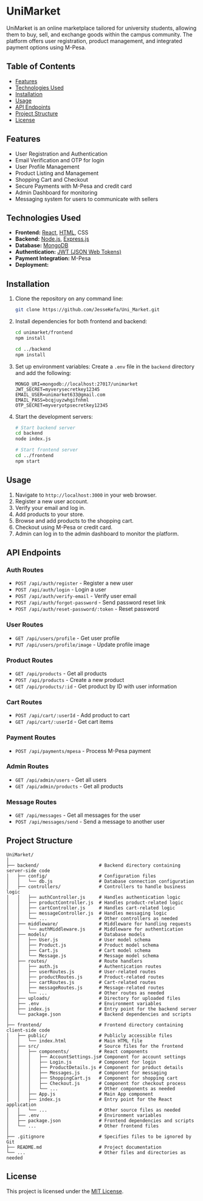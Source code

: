 # UniMarket

UniMarket is an online marketplace tailored for university students, allowing them to buy, sell, and exchange goods within the campus community. The platform offers user registration, product management, and integrated payment options using M-Pesa.

## Table of Contents

- [Features](#features)
- [Technologies Used](#technologies-used)
- [Installation](#installation)
- [Usage](#usage)
- [API Endpoints](#api-endpoints)
- [Project Structure](#project-structure)
- [License](#license)

## Features

- User Registration and Authentication
- Email Verification and OTP for login
- User Profile Management
- Product Listing and Management
- Shopping Cart and Checkout
- Secure Payments with M-Pesa and credit card
- Admin Dashboard for monitoring
- Messaging system for users to communicate with sellers

## Technologies Used

- **Frontend:** [React](https://reactjs.org/), [HTML](https://html.com), CSS
- **Backend:** [Node.js](https://nodejs.org/), [Express.js](https://expressjs.com/)
- **Database:** [MongoDB](https://www.mongodb.com/)
- **Authentication:** [JWT (JSON Web Tokens)](https://jwt.io/)
- **Payment Integration:** M-Pesa
- **Deployment:** 

## Installation

1. Clone the repository on any command line:
   ```sh
   git clone https://github.com/JesseKefa/Uni_Market.git
   ```

2. Install dependencies for both frontend and backend:
   ```sh
   cd unimarket/frontend
   npm install

   cd ../backend
   npm install
   ```

3. Set up environment variables:
   Create a `.env` file in the `backend` directory and add the following:
   ```env
   MONGO_URI=mongodb://localhost:27017/unimarket   
   JWT_SECRET=myverysecretkey12345
   EMAIL_USER=unimarket633@gmail.com
   EMAIL_PASS=bcqjuyzwhgifnhml
   OTP_SECRET=myveryotpsecretkey12345
   ```

4. Start the development servers:
   ```sh
   # Start backend server
   cd backend
   node index.js

   # Start frontend server
   cd ../frontend
   npm start
   ```

## Usage

1. Navigate to `http://localhost:3000` in your web browser.
2. Register a new user account.
3. Verify your email and log in.
4. Add products to your store.
5. Browse and add products to the shopping cart.
6. Checkout using M-Pesa or credit card.
7. Admin can log in to the admin dashboard to monitor the platform.

## API Endpoints

### Auth Routes
- `POST /api/auth/register` - Register a new user
- `POST /api/auth/login` - Login a user
- `POST /api/auth/verify-email` - Verify user email
- `POST /api/auth/forgot-password` - Send password reset link
- `POST /api/auth/reset-password/:token` - Reset password

### User Routes
- `GET /api/users/profile` - Get user profile
- `PUT /api/users/profile/image` - Update profile image

### Product Routes
- `GET /api/products` - Get all products
- `POST /api/products` - Create a new product
- `GET /api/products/:id` - Get product by ID with user information

### Cart Routes
- `POST /api/cart/:userId` - Add product to cart
- `GET /api/cart/:userId` - Get cart items

### Payment Routes
- `POST /api/payments/mpesa` - Process M-Pesa payment

### Admin Routes
- `GET /api/admin/users` - Get all users
- `GET /api/admin/products` - Get all products

### Message Routes
- `GET /api/messages` - Get all messages for the user
- `POST /api/messages/send` - Send a message to another user

## Project Structure

```
UniMarket/
│
├── backend/                      # Backend directory containing server-side code
│   ├── config/                   # Configuration files
│   │   └── db.js                 # Database connection configuration
│   ├── controllers/              # Controllers to handle business logic
│   │   ├── authController.js     # Handles authentication logic
│   │   ├── productController.js  # Handles product-related logic
│   │   ├── cartController.js     # Handles cart-related logic
│   │   ├── messageController.js  # Handles messaging logic
│   │   └── ...                   # Other controllers as needed
│   ├── middleware/               # Middleware for handling requests
│   │   └── authMiddleware.js     # Middleware for authentication
│   ├── models/                   # Database models
│   │   ├── User.js               # User model schema
│   │   ├── Product.js            # Product model schema
│   │   ├── Cart.js               # Cart model schema
│   │   └── Message.js            # Message model schema
│   ├── routes/                   # Route handlers
│   │   ├── auth.js               # Authentication routes
│   │   ├── userRoutes.js         # User-related routes
│   │   ├── productRoutes.js      # Product-related routes
│   │   ├── cartRoutes.js         # Cart-related routes
│   │   ├── messageRoutes.js      # Message-related routes
│   │   └── ...                   # Other routes as needed
│   ├── uploads/                  # Directory for uploaded files
│   ├── .env                      # Environment variables
│   ├── index.js                  # Entry point for the backend server
│   └── package.json              # Backend dependencies and scripts
│
├── frontend/                     # Frontend directory containing client-side code
│   ├── public/                   # Publicly accessible files
│   │   └── index.html            # Main HTML file
│   ├── src/                      # Source files for the frontend
│   │   ├── components/           # React components
│   │   │   ├── AccountSettings.js# Component for account settings
│   │   │   ├── Login.js          # Component for login
│   │   │   ├── ProductDetails.js # Component for product details
│   │   │   ├── Messages.js       # Component for messaging
│   │   │   ├── ShoppingCart.js   # Component for shopping cart
│   │   │   ├── Checkout.js       # Component for checkout process
│   │   │   └── ...               # Other components as needed
│   │   ├── App.js                # Main App component
│   │   ├── index.js              # Entry point for the React application
│   │   └── ...                   # Other source files as needed
│   ├── .env                      # Environment variables
│   ├── package.json              # Frontend dependencies and scripts
│   └── ...                       # Other frontend files
│
├── .gitignore                    # Specifies files to be ignored by Git
├── README.md                     # Project documentation
└── ...                           # Other files and directories as needed
```

## License

This project is licensed under the [MIT License](https://opensource.org/licenses/MIT).
```

